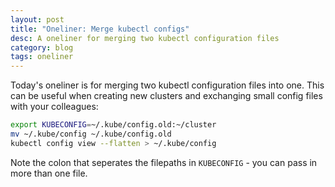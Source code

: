```yaml
---
layout: post
title: "Oneliner: Merge kubectl configs"
desc: A oneliner for merging two kubectl configuration files
category: blog
tags: oneliner
---
```

Today's oneliner is for merging two kubectl configuration files into one.
This can be useful when creating new clusters and exchanging small config files with your colleagues:

```bash
export KUBECONFIG=~/.kube/config.old:~/cluster
mv ~/.kube/config ~/.kube/config.old
kubectl config view --flatten > ~/.kube/config
```

Note the colon that seperates the filepaths in `KUBECONFIG` - you can pass in more than one file.